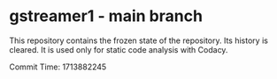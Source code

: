 # gstreamer1 - main branch

This repository contains the frozen state of the repository.
Its history is cleared. It is used only for static code
analysis with Codacy.

Commit Time: 1713882245